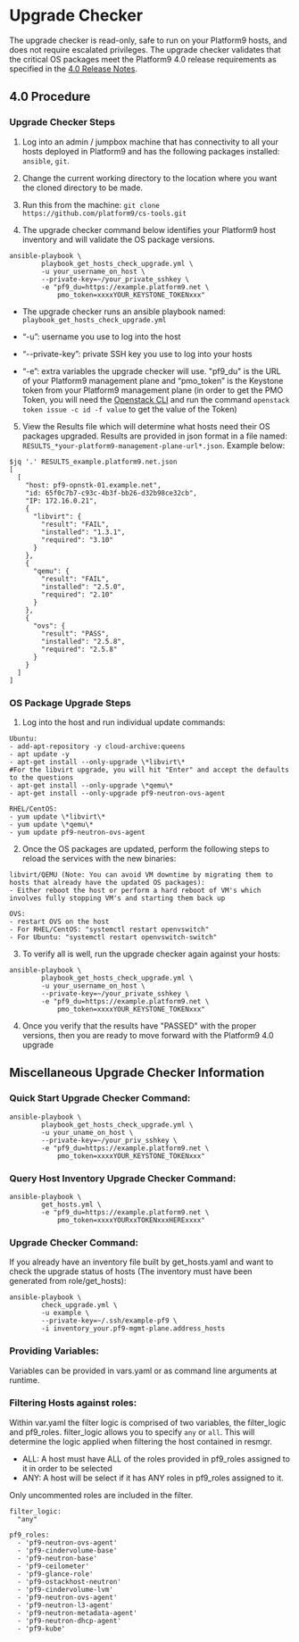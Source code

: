 # Upgrade Checker
The upgrade checker is read-only, safe to run on your Platform9 hosts, and does not require escalated privileges. The upgrade checker validates that the critical OS packages meet the Platform9 4.0 release requirements as specified in the [4.0 Release Notes](https://docs.platform9.com/support/platform9-4-0-release-notes/).

## 4.0 Procedure
### Upgrade Checker Steps
1. Log into an admin / jumpbox machine that has connectivity to all your hosts deployed in Platform9 and has the following packages installed: `ansible`, `git`.

2. Change the current working directory to the location where you want the cloned directory to be made.

3. Run this from the machine: `git clone https://github.com/platform9/cs-tools.git`

4. The upgrade checker command below identifies your Platform9 host inventory and will validate the OS package versions.
```
ansible-playbook \
        playbook_get_hosts_check_upgrade.yml \
        -u your_username_on_host \
        --private-key=~/your_private_sshkey \
        -e "pf9_du=https://example.platform9.net \
            pmo_token=xxxxYOUR_KEYSTONE_TOKENxxx"
```
- The upgrade checker runs an ansible playbook named: `playbook_get_hosts_check_upgrade.yml`

- “-u”: username you use to log into the host

- “--private-key”: private SSH key you use to log into your hosts

- “-e”: extra variables the upgrade checker will use. "pf9_du" is the URL of your Platform9 management plane and “pmo_token” is the Keystone token from your Platform9 management plane (in order to get the PMO Token, you will need the [Openstack CLI](https://docs.platform9.com/support/getting-started-with-the-openstack-command-line/) and run the command `openstack token issue -c id -f value` to get the value of the Token)

5. View the Results file which will determine what hosts need their OS packages upgraded. Results are provided in json format in a file named: `RESULTS_*your-platform9-management-plane-url*.json`. Example below: 
```
$jq '.' RESULTS_example.platform9.net.json
[
  [
    "host: pf9-opnstk-01.example.net",
    "id: 65f0c7b7-c93c-4b3f-bb26-d32b98ce32cb",
    "IP: 172.16.0.21",
    {
      "libvirt": {
        "result": "FAIL",
        "installed": "1.3.1",
        "required": "3.10"
      }
    },
    {
      "qemu": {
        "result": "FAIL",
        "installed": "2.5.0",
        "required": "2.10"
      }
    },
    {
      "ovs": {
        "result": "PASS",
        "installed": "2.5.8",
        "required": "2.5.8"
      }
    }
  ]
]
```

### OS Package Upgrade Steps

1. Log into the host and run individual update commands:
```
Ubuntu: 
- add-apt-repository -y cloud-archive:queens
- apt update -y
- apt-get install --only-upgrade \*libvirt\*
#For the libvirt upgrade, you will hit "Enter" and accept the defaults to the questions
- apt-get install --only-upgrade \*qemu\*
- apt-get install --only-upgrade pf9-neutron-ovs-agent

RHEL/CentOS:
- yum update \*libvirt\*
- yum update \*qemu\*
- yum update pf9-neutron-ovs-agent
```
2. Once the OS packages are updated, perform the following steps to reload the services with the new binaries:
```
libvirt/QEMU (Note: You can avoid VM downtime by migrating them to hosts that already have the updated OS packages):
- Either reboot the host or perform a hard reboot of VM's which involves fully stopping VM's and starting them back up

OVS:
- restart OVS on the host
- For RHEL/CentOS: "systemctl restart openvswitch"
- For Ubuntu: "systemctl restart openvswitch-switch"
```
3. To verify all is well, run the upgrade checker again against your hosts:
```
ansible-playbook \
        playbook_get_hosts_check_upgrade.yml \
        -u your_username_on_host \
        --private-key=~/your_private_sshkey \
        -e "pf9_du=https://example.platform9.net \
            pmo_token=xxxxYOUR_KEYSTONE_TOKENxxx"
```
4. Once you verify that the results have "PASSED" with the proper versions, then you are ready to move forward with the Platform9 4.0 upgrade 


## Miscellaneous Upgrade Checker Information
### Quick Start Upgrade Checker Command:
```
ansible-playbook \
        playbook_get_hosts_check_upgrade.yml \
        -u your_uname_on_host \
        --private-key=~/your_priv_sshkey \
        -e "pf9_du=https://example.platform9.net \
            pmo_token=xxxxYOUR_KEYSTONE_TOKENxxx"
```

### Query Host Inventory Upgrade Checker Command:
```
ansible-playbook \
        get_hosts.yml \
        -e "pf9_du=https://example.platform9.net \
            pmo_token=xxxxYOURxxTOKENxxxHERExxxx"
```

### Upgrade Checker Command:
If you already have an inventory file built by get_hosts.yaml and want to check the upgrade status of hosts (The inventory must have been generated from role/get_hosts):
```
ansible-playbook \
        check_upgrade.yml \
        -u example \
        --private-key=~/.ssh/example-pf9 \
        -i inventory_your.pf9-mgmt-plane.address_hosts
```

### Providing Variables:
Variables can be provided in vars.yaml or as command line arguments at runtime. 

### Filtering Hosts against roles:
Within var.yaml the filter logic is comprised of two variables, the filter_logic and pf9_roles.
filter_logic allows you to specify `any` or `all`. This will determine the logic applied when filtering the host contained in resmgr.
- ALL:
    A host must have ALL of the roles provided in pf9_roles assigned to it in order to be selected
- ANY:
    A host will be select if it has ANY roles in pf9_roles assigned to it.

Only uncommented roles are included in the filter.
```
filter_logic:
  "any"

pf9_roles:
  - 'pf9-neutron-ovs-agent'
  - 'pf9-cindervolume-base'
  - 'pf9-neutron-base'
  - 'pf9-ceilometer'
  - 'pf9-glance-role'
  - 'pf9-ostackhost-neutron'
  - 'pf9-cindervolume-lvm'
  - 'pf9-neutron-ovs-agent'
  - 'pf9-neutron-l3-agent'
  - 'pf9-neutron-metadata-agent'
  - 'pf9-neutron-dhcp-agent'
  - 'pf9-kube'
```
